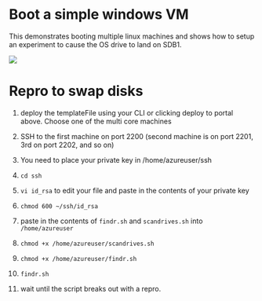# Boot a simple windows VM

This demonstrates booting multiple linux machines and shows how to setup an experiment to cause the OS drive to land on SDB1.

<a href="https://portal.azure.com/#create/Microsoft.Template/uri/https%3A%2F%2Fraw.githubusercontent.com%2Fanhowe%2Fscratch%2Fmaster%2Fsimplemultilinux-swapdisks%2Fazuredeploy.json" target="_blank">
    <img src="http://azuredeploy.net/deploybutton.png"/>
</a>

# Repro to swap disks

1. deploy the templateFile using your CLI or clicking deploy to portal above.  Choose one of the multi core machines

2. SSH to the first machine on port 2200 (second machine is on port 2201, 3rd on port 2202, and so on)

3. You need to place your private key in /home/azureuser/ssh
 1. `cd ssh`
 2. `vi id_rsa` to edit your file and paste in the contents of your private key
 3. `chmod 600 ~/ssh/id_rsa`

4. paste in the contents of `findr.sh` and `scandrives.sh` into `/home/azureuser`

5. `chmod +x /home/azureuser/scandrives.sh`

6. `chmod +x /home/azureuser/findr.sh`

7. `findr.sh`

8. wait until the script breaks out with a repro.

